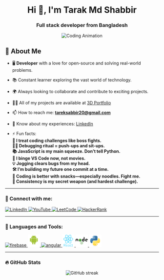 <h1 align="center">Hi 👋, I'm Tarak Md Shabbir</h1>
<h3 align="center">Full stack developer from Bangladesh</h3>

<div align="center">
  <img src="https://gifdb.com/images/high/coding-animated-laptop-flow-stream-ja04010rm5o68zfk.gif" alt="Coding Animation" width="120">
</div>

## 🌟 About Me
- 🖥️ **Developer** with a love for open-source and solving real-world problems.  
- 📚 Constant learner exploring the vast world of technology.  
- 🌍 Always looking to collaborate and contribute to exciting projects.  

- 👨‍💻 All of my projects are available at [3D Portfolio](https://3d-portfolio-website-roan.vercel.app/)  
- 📫 How to reach me: **tareksabbir20@gmail.com**  
- 📄 Know about my experiences: [LinkedIn](https://www.linkedin.com/in/tarak-md-shabbir-5b7b451b9/)  

- ⚡ Fun facts:  
  **🧠 I treat coding challenges like boss fights.**  
  **🏃‍♂️ Debugging ritual = push-ups and sit-ups.**  
  **📚 JavaScript is my main squeeze. Don’t tell Python.**  
  **🌙 I binge VS Code now, not movies.**  
  **💡 Jogging clears bugs from my head.**  
  **🛠️ I’m building my future one commit at a time.**  
  **🍜 Coding is better with snacks—especially noodles. Fight me.**  
  **🚧 Consistency is my secret weapon (and hardest challenge).**

---

### 📡 Connect with me:
<p align="left">
  <a href="https://www.linkedin.com/in/tarak-md-shabbir-5b7b451b9/" target="_blank">
    <img src="https://raw.githubusercontent.com/rahuldkjain/github-profile-readme-generator/master/src/images/icons/Social/linked-in-alt.svg" alt="LinkedIn" width="30" height="30"/>
  </a>
  <a href="https://www.youtube.com/@grow-withtarak-b8r" target="_blank">
    <img src="https://raw.githubusercontent.com/rahuldkjain/github-profile-readme-generator/master/src/images/icons/Social/youtube.svg" alt="YouTube" width="30" height="30"/>
  </a>
  <a href="https://leetcode.com/u/k736mm1usc/" target="_blank">
    <img src="https://raw.githubusercontent.com/rahuldkjain/github-profile-readme-generator/master/src/images/icons/Social/leet-code.svg" alt="LeetCode" width="30" height="30"/>
  </a>
  <a href="https://www.hackerrank.com/tareksabbir20" target="_blank">
    <img src="https://raw.githubusercontent.com/rahuldkjain/github-profile-readme-generator/master/src/images/icons/Social/hackerearth.svg" alt="HackerRank" width="30" height="30"/>
  </a>
</p>

---

### 🧰 Languages and Tools:
<p align="left">
  <!-- Sample tech icons -->
  <a href="https://firebase.google.com/" target="_blank">
    <img src="https://firebase.google.com/downloads/brand-guidelines/PNG/logo-logomark.png" alt="firebase" width="40" height="40"/>
  </a>
  <a href="https://developer.android.com" target="_blank">
    <img src="https://raw.githubusercontent.com/devicons/devicon/master/icons/android/android-original-wordmark.svg" alt="android" width="40" height="40"/>
  </a>
  <a href="https://angular.io" target="_blank">
    <img src="https://angular.io/assets/images/logos/angular/angular.svg" alt="angular" width="40" height="40"/>
  </a>
  <a href="https://reactjs.org/" target="_blank">
    <img src="https://raw.githubusercontent.com/devicons/devicon/master/icons/react/react-original-wordmark.svg" alt="react" width="40" height="40"/>
  </a>
  <a href="https://nodejs.org" target="_blank">
    <img src="https://raw.githubusercontent.com/devicons/devicon/master/icons/nodejs/nodejs-original-wordmark.svg" alt="nodejs" width="40" height="40"/>
  </a>
  <a href="https://www.python.org" target="_blank">
    <img src="https://raw.githubusercontent.com/devicons/devicon/master/icons/python/python-original.svg" alt="python" width="40" height="40"/>
  </a>
  <!-- Add others here as needed -->
</p>

---

### 🔥 GitHub Stats
<p align="center">
  <img src="https://github-readme-streak-stats.herokuapp.com/?user=tarak6984&" alt="GitHub streak"/>
</p>
